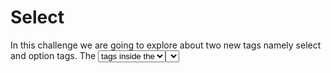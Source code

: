 # Select
In this challenge we are going to explore about two new tags namely select and option tags.
The <select> element is used to create a drop-down list whereas the <option> tags inside the <select> element define the available options in the drop-down list.
